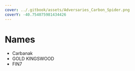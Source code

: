 ```yaml
---
cover: ../.gitbook/assets/Adversaries_Carbon_Spider.png
coverY: -40.754075981434426
---
```


# Names

* Carbanak
* GOLD KINGSWOOD
* FIN7
